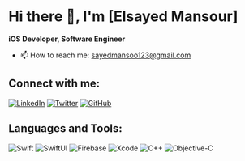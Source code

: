 # Hi there 👋, I'm [Elsayed Mansour]

**iOS Developer, Software Engineer**

- 📫 How to reach me: [sayedmansoo123@gmail.com](mailto:sayedmansoo123@gmail.com)

## Connect with me:
[![LinkedIn](https://img.shields.io/badge/LinkedIn-0077B5?style=flat&logo=linkedin&logoColor=white)](https://www.linkedin.com/in/sayed-mansour-064386288)
[![Twitter](https://img.shields.io/badge/Twitter-1DA1F2?style=flat&logo=twitter&logoColor=white)](https://twitter.com/sayedmans98)
[![GitHub](https://img.shields.io/badge/GitHub-181717?style=flat&logo=github&logoColor=white)](https://github.com/sayedm77)

## Languages and Tools:

![Swift](https://img.shields.io/badge/Swift-FA7343?style=flat&logo=swift&logoColor=white)
![SwiftUI](https://img.shields.io/badge/SwiftUI-0078D4?style=flat&logo=swift&logoColor=white)
![Firebase](https://img.shields.io/badge/Firebase-FFCA28?style=flat&logo=firebase&logoColor=white)
![Xcode](https://img.shields.io/badge/Xcode-1575F9?style=flat&logo=xcode&logoColor=white)
![C++](https://img.shields.io/badge/C++-00599C?style=flat&logo=c%2B%2B&logoColor=white)
![Objective-C](https://img.shields.io/badge/Objective--C-438EFF?style=flat&logo=apple&logoColor=white)
<!--
**sayedm77/sayedm77** is a ✨ _special_ ✨ repository because its `README.md` (this file) appears on your GitHub profile.

Here are some ideas to get you started:

- 🔭 I’m currently working on ...
- 🌱 I’m currently learning ...
- 👯 I’m looking to collaborate on ...
- 🤔 I’m looking for help with ...
- 💬 Ask me about ...
- 📫 How to reach me: ...
- 😄 Pronouns: ...
- ⚡ Fun fact: ...
-->

